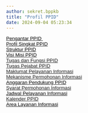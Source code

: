 ```yaml
---
author: sekret.bppkb
title: "Profil PPID"
date: 2024-09-04 05:23:34
---
```

<p style="margin: 0cm;"><span style="font-size: 10pt; font-family: arial, helvetica, sans-serif; color: black;"><a href="https://litbang.kalbarprov.go.id/ms.-profil-ppid/pengantar-ppid"><span style="color: black;"><span style="vertical-align: inherit;"><span style="vertical-align: inherit;"><span style="vertical-align: inherit;"><span style="vertical-align: inherit;">Pengantar PPID&nbsp;</span></span></span></span></span></a></span></p>

<p style="margin: 0cm;"><span style="font-family: arial, helvetica, sans-serif; font-size: 10pt;"><a href="https://drive.google.com/file/d/1tnezLLDr8D2aqZcQxRAt_IEznySsMqLE/view?usp=sharing"><span style="color: black;"><span style="vertical-align: inherit;"><span style="vertical-align: inherit;">Profil Singkat PPID</span></span></span></a></span></p>

<p style="margin: 0cm; font-variant-ligatures: normal; font-variant-caps: normal; orphans: 2; text-align: start; widows: 2; -webkit-text-stroke-width: 0px; text-decoration-thickness: initial; text-decoration-style: initial; text-decoration-color: initial; word-spacing: 0px;"><span style="font-size: 10pt; font-family: arial, helvetica, sans-serif; color: black;"><a href="https://litbang.kalbarprov.go.id/ms.-profil-ppid/struktur-ppid"><span style="color: black;"><span style="vertical-align: inherit;"><span style="vertical-align: inherit;"><span style="vertical-align: inherit;"><span style="vertical-align: inherit;">Struktur PPID</span></span></span></span></span></a></span></p>

<p style="margin: 0cm; font-variant-ligatures: normal; font-variant-caps: normal; orphans: 2; text-align: start; widows: 2; -webkit-text-stroke-width: 0px; text-decoration-thickness: initial; text-decoration-style: initial; text-decoration-color: initial; word-spacing: 0px;"><span style="font-family: arial, helvetica, sans-serif; font-size: 10pt;"><span style="color: black;"><a href="https://litbang.kalbarprov.go.id/ms.-profil-ppid/visi-misi-ppid"><span style="color: black;"><span style="vertical-align: inherit;"><span style="vertical-align: inherit;"><span style="vertical-align: inherit;"><span style="vertical-align: inherit;">Visi Misi PPID</span></span></span></span></span></a></span><span style="color: black;">&nbsp;</span></span></p>

<p style="margin: 0cm; font-variant-ligatures: normal; font-variant-caps: normal; orphans: 2; text-align: start; widows: 2; -webkit-text-stroke-width: 0px; text-decoration-thickness: initial; text-decoration-style: initial; text-decoration-color: initial; word-spacing: 0px;"><span style="font-size: 10pt; font-family: arial, helvetica, sans-serif; color: black;"><a href="https://litbang.kalbarprov.go.id/ms.-profil-ppid/tugas-dan-fungsi"><span style="vertical-align: inherit;"><span style="vertical-align: inherit;"><span style="vertical-align: inherit;"><span style="vertical-align: inherit;">Tugas dan Fungsi PPID</span></span></span></span></a></span></p>

<p style="margin: 0cm; font-variant-ligatures: normal; font-variant-caps: normal; orphans: 2; text-align: start; widows: 2; -webkit-text-stroke-width: 0px; text-decoration-thickness: initial; text-decoration-style: initial; text-decoration-color: initial; word-spacing: 0px;"><span style="font-size: 10pt; font-family: arial, helvetica, sans-serif; color: black;"><a href="https://litbang.kalbarprov.go.id/ms.-profil-ppid/tugas-pejabat-ppid"><span style="vertical-align: inherit;"><span style="vertical-align: inherit;"><span style="vertical-align: inherit;"><span style="vertical-align: inherit;">Tugas Pejabat PPID</span></span></span></span></a></span></p>

<p style="margin: 0cm; font-variant-ligatures: normal; font-variant-caps: normal; orphans: 2; text-align: start; widows: 2; -webkit-text-stroke-width: 0px; text-decoration-thickness: initial; text-decoration-style: initial; text-decoration-color: initial; word-spacing: 0px;"><span style="font-size: 10pt; font-family: arial, helvetica, sans-serif; color: black;"><a href="https://litbang.kalbarprov.go.id/ms.-profil-ppid/maklumat-pelayanan-informasi"><span style="vertical-align: inherit;"><span style="vertical-align: inherit;"><span style="vertical-align: inherit;"><span style="vertical-align: inherit;">Maklumat Pelayanan Informasi</span></span></span></span></a></span></p>

<p style="margin: 0cm; font-variant-ligatures: normal; font-variant-caps: normal; orphans: 2; text-align: start; widows: 2; -webkit-text-stroke-width: 0px; text-decoration-thickness: initial; text-decoration-style: initial; text-decoration-color: initial; word-spacing: 0px;"><span style="font-size: 10pt; font-family: arial, helvetica, sans-serif; color: black;"><a href="https://litbang.kalbarprov.go.id/ms.-profil-ppid/mekanisme-permohonan-informasi"><span style="vertical-align: inherit;"><span style="vertical-align: inherit;"><span style="vertical-align: inherit;"><span style="vertical-align: inherit;">Mekanisme Permohonan Informasi</span></span></span></span></a></span><span style="font-family: arial, helvetica, sans-serif; font-size: 10pt;"><span style="color: black;"><a href="https://litbang.kalbarprov.go.id/ms.-profil-ppid/syarat-dan-jadwal-permohonan-informasi"><span style="vertical-align: inherit;"><span style="vertical-align: inherit;"><span style="vertical-align: inherit;"><span style="vertical-align: inherit;"></span></span></span></span></a></span><span style="color: black;"></span></span></p>

<p style="margin: 0cm; font-variant-ligatures: normal; font-variant-caps: normal; orphans: 2; text-align: start; widows: 2; -webkit-text-stroke-width: 0px; text-decoration-thickness: initial; text-decoration-style: initial; text-decoration-color: initial; word-spacing: 0px;"><a href="https://drive.google.com/file/d/1oMu_EN0QYyN9CDNnB7JILkwkwDDILSwe/view?usp=sharing"><span style="font-size: 10pt; font-family: arial, helvetica, sans-serif; color: black;"><span style="vertical-align: inherit;"><span style="vertical-align: inherit;">Anggaran Pendukung PPID</span></span></span></a></p>

<p style="margin: 0cm; font-variant-ligatures: normal; font-variant-caps: normal; orphans: 2; text-align: start; widows: 2; -webkit-text-stroke-width: 0px; text-decoration-thickness: initial; text-decoration-style: initial; text-decoration-color: initial; word-spacing: 0px;"><a href="https://litbang.kalbarprov.go.id/ms.-profil-ppid/syarat-permohonan-informasi"><span style="font-family: arial, helvetica, sans-serif;"><span style="font-size: 13.3333px;">Syarat Permohonan Informasi</span></span></a></p>

<p style="margin: 0cm; font-variant-ligatures: normal; font-variant-caps: normal; orphans: 2; text-align: start; widows: 2; -webkit-text-stroke-width: 0px; text-decoration-thickness: initial; text-decoration-style: initial; text-decoration-color: initial; word-spacing: 0px;"><a href="https://litbang.kalbarprov.go.id/ms.-profil-ppid/jadwal-pelayanan-informasi"><span style="font-size: 10pt; font-family: arial, helvetica, sans-serif; color: black;">Jadwal Pelayanan Informasi</span></a></p>

<p style="margin: 0cm; font-variant-ligatures: normal; font-variant-caps: normal; orphans: 2; text-align: start; widows: 2; -webkit-text-stroke-width: 0px; text-decoration-thickness: initial; text-decoration-style: initial; text-decoration-color: initial; word-spacing: 0px;"><span style="font-size: 10pt; font-family: arial, helvetica, sans-serif; color: black;"><a href="https://litbang.kalbarprov.go.id/ms.-profil-ppid/kalender-ppid"><span style="vertical-align: inherit;"><span style="vertical-align: inherit;"><span style="vertical-align: inherit;"><span style="vertical-align: inherit;">Kalender PPID</span></span></span></span></a></span></p>

<p style="margin: 0cm; font-variant-ligatures: normal; font-variant-caps: normal; orphans: 2; text-align: start; widows: 2; -webkit-text-stroke-width: 0px; text-decoration-thickness: initial; text-decoration-style: initial; text-decoration-color: initial; word-spacing: 0px;"><a href="https://litbang.kalbarprov.go.id/ms.-profil-ppid/area-layanan-informasi"><span style="font-size: 10pt; font-family: arial, helvetica, sans-serif; color: black;"><span style="vertical-align: inherit;"><span style="vertical-align: inherit;"><span style="vertical-align: inherit;"><span style="vertical-align: inherit;">Area Layanan Informasi</span></span></span></span></span></a></p>

<p style="margin: 0cm; font-variant-ligatures: normal; font-variant-caps: normal; orphans: 2; text-align: start; widows: 2; -webkit-text-stroke-width: 0px; text-decoration-thickness: initial; text-decoration-style: initial; text-decoration-color: initial; word-spacing: 0px; line-height: 1.1;"><span style="font-size: 10pt; font-family: arial, helvetica, sans-serif; color: black;"></span></p>
